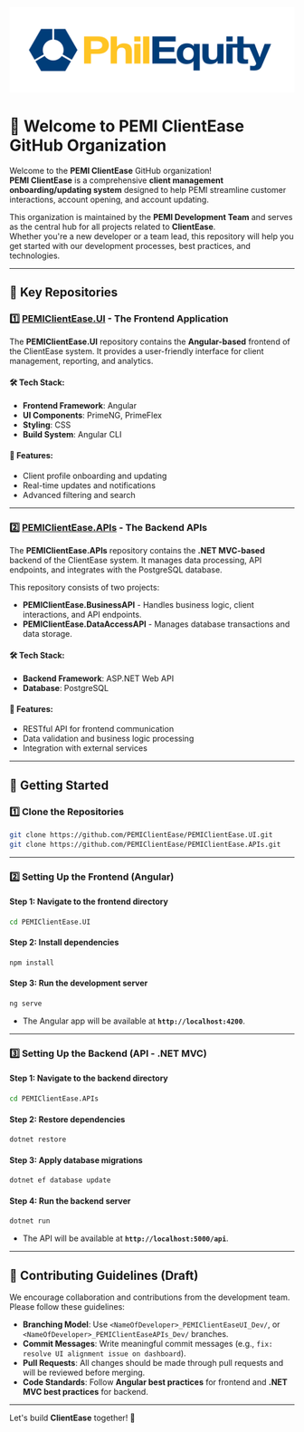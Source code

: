 ![PEMI Logo](./pemi_logo.png)

# 👋 Welcome to PEMI ClientEase GitHub Organization

Welcome to the **PEMI ClientEase** GitHub organization!  
**PEMI ClientEase** is a comprehensive **client management onboarding/updating system** designed to help PEMI streamline customer interactions, account opening, and account updating.  

This organization is maintained by the **PEMI Development Team** and serves as the central hub for all projects related to **ClientEase**.  
Whether you're a new developer or a team lead, this repository will help you get started with our development processes, best practices, and technologies.

---

## 📂 Key Repositories

### 1️⃣ [PEMIClientEase.UI](https://github.com/PEMIClientEase/PEMIClientEase.UI) - The Frontend Application  
The **PEMIClientEase.UI** repository contains the **Angular-based** frontend of the ClientEase system. It provides a user-friendly interface for client management, reporting, and analytics.

#### 🛠️ Tech Stack:
- **Frontend Framework**: Angular  
- **UI Components**: PrimeNG, PrimeFlex  
- **Styling**: CSS  
- **Build System**: Angular CLI  

#### 🚀 Features:
- Client profile onboarding and updating  
- Real-time updates and notifications  
- Advanced filtering and search  

---

### 2️⃣ [PEMIClientEase.APIs](https://github.com/PEMIClientEase/PEMIClientEase.CoreAPI) - The Backend APIs  
The **PEMIClientEase.APIs** repository contains the **.NET MVC-based** backend of the ClientEase system. It manages data processing, API endpoints, and integrates with the PostgreSQL database.

This repository consists of two projects:
- **PEMIClientEase.BusinessAPI** - Handles business logic, client interactions, and API endpoints.
- **PEMIClientEase.DataAccessAPI** - Manages database transactions and data storage.

#### 🛠️ Tech Stack:
- **Backend Framework**: ASP.NET Web API  
- **Database**: PostgreSQL  

#### 🚀 Features:
- RESTful API for frontend communication  
- Data validation and business logic processing  
- Integration with external services  

---

## 🏁 Getting Started

### **1️⃣ Clone the Repositories**
```bash
git clone https://github.com/PEMIClientEase/PEMIClientEase.UI.git
git clone https://github.com/PEMIClientEase/PEMIClientEase.APIs.git
```

---

### **2️⃣ Setting Up the Frontend (Angular)**

#### **Step 1: Navigate to the frontend directory**
```bash
cd PEMIClientEase.UI
```

#### **Step 2: Install dependencies**
```bash
npm install
```

#### **Step 3: Run the development server**
```bash
ng serve
```
- The Angular app will be available at **`http://localhost:4200`**.

---

### **3️⃣ Setting Up the Backend (API - .NET MVC)**

#### **Step 1: Navigate to the backend directory**
```bash
cd PEMIClientEase.APIs
```

#### **Step 2: Restore dependencies**
```bash
dotnet restore
```

#### **Step 3: Apply database migrations**
```bash
dotnet ef database update
```

#### **Step 4: Run the backend server**
```bash
dotnet run
```
- The API will be available at **`http://localhost:5000/api`**.

---

## 🔧 Contributing Guidelines (Draft)

We encourage collaboration and contributions from the development team. Please follow these guidelines:

- **Branching Model**: Use `<NameOfDeveloper>_PEMIClientEaseUI_Dev/`, or `<NameOfDeveloper>_PEMIClientEaseAPIs_Dev/` branches.
- **Commit Messages**: Write meaningful commit messages (e.g., `fix: resolve UI alignment issue on dashboard`).
- **Pull Requests**: All changes should be made through pull requests and will be reviewed before merging.
- **Code Standards**: Follow **Angular best practices** for frontend and **.NET MVC best practices** for backend.

---

Let's build **ClientEase** together! 🚀
